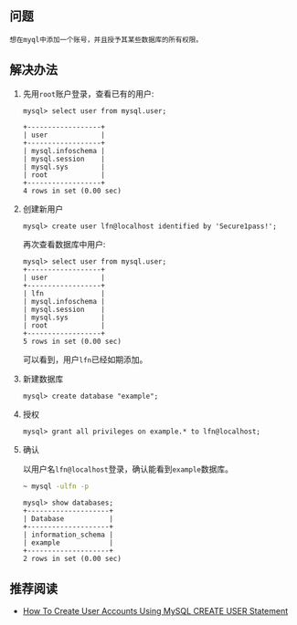 ## 问题
    想在myql中添加一个账号，并且授予其某些数据库的所有权限。

## 解决办法

1. 先用`root`账户登录，查看已有的用户:
    ```mysql
    mysql> select user from mysql.user;

    +------------------+
    | user             |
    +------------------+
    | mysql.infoschema |
    | mysql.session    |
    | mysql.sys        |
    | root             |
    +------------------+
    4 rows in set (0.00 sec)
    ```

2. 创建新用户

    ```mysql
    mysql> create user lfn@localhost identified by 'Secure1pass!';
    ```
    再次查看数据库中用户:

    ```mysql
    mysql> select user from mysql.user;
    +------------------+
    | user             |
    +------------------+
    | lfn              |
    | mysql.infoschema |
    | mysql.session    |
    | mysql.sys        |
    | root             |
    +------------------+
    5 rows in set (0.00 sec)
    ```
    可以看到，用户`lfn`已经如期添加。

3. 新建数据库

    ```mysql
    mysql> create database "example";
    ```

4. 授权
    ```mysql
    mysql> grant all privileges on example.* to lfn@localhost;
    ```

5. 确认

    以用户名`lfn@localhost`登录，确认能看到`example`数据库。
    ```bash
    ~ mysql -ulfn -p
    ```

    ```mysql
    mysql> show databases;
    +--------------------+
    | Database           |
    +--------------------+
    | information_schema |
    | example            |
    +--------------------+
    2 rows in set (0.00 sec)

    ```

## 推荐阅读
- [How To Create User Accounts Using MySQL CREATE USER Statement](https://www.mysqltutorial.org/mysql-create-user.aspx)